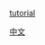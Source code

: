 [tutorial](http://tangosource.com/blog/a-tmux-crash-course-tips-and-tweaks/)

[中文](https://linux.cn/article-5666-1.html)
